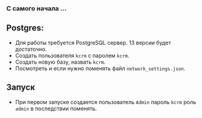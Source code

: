 ### С самого начала ...   

## Postgres:  
* Для работы требуется PostgreSQL сервер. 13 версии будет достаточно.   
* Создать пользователя `kcrm` с паролем `kcrm`.
* Создать новую базу, назвать `kcrm`.
* Посмотреть и если нужно поменять файл `network_settings.json`.

## Запуск
* При первом запуске создается пользователь `Admin` пароль `kcrm` роль `admin` в последствии поменять.   

